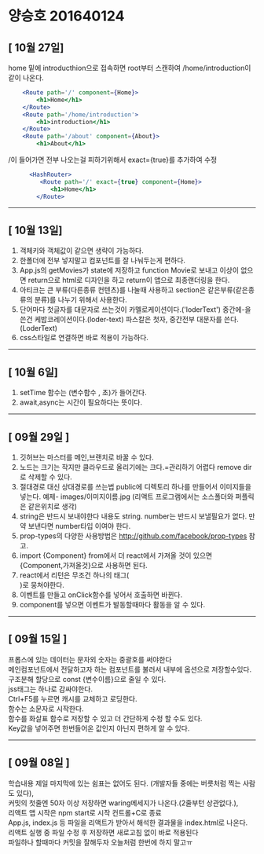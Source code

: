 # 양승호 201640124



## [ 10월 27일]
home 밑에 introducthion으로 접속하면 root부터 스캔하여 /home/introduction이 같이 나온다.
```jsx
    <Route path='/' component={Home}>
        <h1>Home</h1>
    </Route>
    <Route path='/home/introduction'>
        <h1>introduction</h1>
    </Route>      
    <Route path='/about' component={About}>
        <h1>About</h1>
```
/이 들어가면 전부 나오는걸 피하기위해서 exact={true}를 추가하여 수정
```jsx
      <HashRouter>
         <Route path='/' exact={true} component={Home}>
            <h1>Home</h1>
        </Route>
```

***
## [ 10월 13일]
1. 객체키와 객체값이 같으면 생략이 가능하다.  
2. 한폴더에 전부 넣지말고 컴포넌트를 잘 나눠두는게 편하다.  
3. App.js의 getMovies가 state에 저장하고 function Movie로 보내고 이상이 없으면 return으로 html로 디자인을 하고 return이 앱으로 최종랜더링을 한다.  
4. 아티크는 큰 부류(다른종류 컨텐츠)를 나눌때 사용하고 section은 같은부류(같은종류의 분류)를 나누기 위해서 사용한다.  
5. 단어마다 첫글자를 대문자로 쓰는것이 카멜로케이션이다.('loderText') 중간에-을 쓴건 케밥코레이션이다.(loder-text) 파스칼은 첫자, 중간전부 대문자를 쓴다.(LoderText)  
6. css스타일로 연결하면 바로 적용이 가능하다.

***
## [ 10월 6일]
1. setTime 함수는 (변수함수 , 초)가 들어간다.</br>
2. await,async는 시간이 필요하다는 뜻이다.

***
## [ 09월 29일 ]
1. 깃허브는 마스터를 메인,브랜치로 바꿀 수 있다. </br>
2. 노드는 크기는 작지만 클라우드로 올리기에는 크다.=관리하기 어렵다 remove dir로 삭제할 수 있다.</br>
3. 절대경로 대신 상대경로를 쓰는법 public에 디렉토리 하나를 만들어서 이미지들을 넣는다. 예제- images/이미지이름.jpg (리액트 프로그램에서는 소스폴더와 퍼플릭은 같은위치로 생각)</br>
4. string은 반드시 보내야한다 내용도 string. number는 반드시 보낼필요가 없다. 만약 보낸다면 number타입 이여야 한다.</br>
5. prop-types의 다양한 사용방법은 http://github.com/facebook/prop-types 참고. </br>
6. import {Component} from에서 더 react에서 가져올 것이 있으면 {Component,가져올것}으로 사용하면 된다.</br>
7. react에서 리턴은 무조건 하나의 태그(<div></div>)로 뭉쳐야한다. </br>
8. 이벤트를 만들고 onClick함수를 넣어서 호출하면 바뀐다.</br>
9. component를 넣으면 이벤트가 발동할때마다 활동을 알 수 있다.
***

## [ 09월 15일 ]
프롭스에 있는 데이터는 문자외 숫자는 중괄호를 써야한다 </br>
메인컴포넌트에서 전달하고자 하는 컴포넌트를 불러서 내부에 옵션으로 저장할수있다.</br>
구조분해 할당으로 const {변수이름}으로 줄일 수 있다.</br>
jss태그는 하나로 감싸야한다.</br>
Ctrl+F5를 누르면 캐시를 교체하고 로딩한다.</br>
함수는 소문자로 시작한다.</br>
함수를 화살표 함수로 저장할 수 있고 더 간단하게 수정 할 수도 있다.</br>Key값을 넣어주면 한번들어온 값인지 아닌지 편하게 알 수 있다.

***
## [ 09월 08일 ]
학습내용 
제일 마지막에 있는 쉼표는 없어도 된다. (개발자들 중에는 버릇처럼 찍는 사람도 있다),<br/>
커밋의 첫줄엔 50자 이상 저장하면 waring메세지가 나온다.(2줄부턴 상관없다.), <br/>
리액트 앱 시작은 npm start로 시작 컨트롤+C로 종료 <br/>
App.js, index.js 등 파일을 리액트가 받아서 해석한 결과물을 index.html로 나온다. <br/>
리액트 실행 중 파일 수정 후 저장하면 새로고침 없이 바로 적용된다 <br/>
파일하나 할때마다 커밋을 잘해두자 오늘처럼 한번에 하지 말고ㅠ
